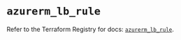 # `azurerm_lb_rule`

Refer to the Terraform Registry for docs: [`azurerm_lb_rule`](https://registry.terraform.io/providers/hashicorp/azurerm/2.99.0/docs/resources/lb_rule).
